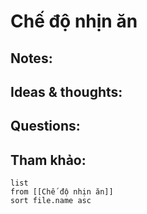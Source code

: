 # Chế độ nhịn ăn

## Notes:


## Ideas & thoughts:

## Questions:


## Tham khảo:
```dataview
list
from [[Chế độ nhịn ăn]]
sort file.name asc
```